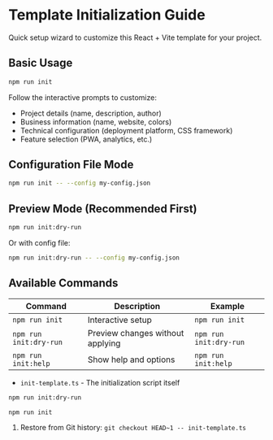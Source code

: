 # Template Initialization Guide

Quick setup wizard to customize this React + Vite template for your project.

## Basic Usage

```bash
npm run init
```

Follow the interactive prompts to customize:
- Project details (name, description, author)
- Business information (name, website, colors)
- Technical configuration (deployment platform, CSS framework)
- Feature selection (PWA, analytics, etc.)

## Configuration File Mode

```bash
npm run init -- --config my-config.json
```

## Preview Mode (Recommended First)

```bash
npm run init:dry-run
```

Or with config file:
```bash
npm run init:dry-run -- --config my-config.json
```

## Available Commands

| Command | Description | Example |
|---------|-------------|---------|
| `npm run init` | Interactive setup | `npm run init` |
| `npm run init:dry-run` | Preview changes without applying | `npm run init:dry-run` |
| `npm run init:help` | Show help and options | `npm run init:help` |

- `init-template.ts` - The initialization script itself

```bash
npm run init:dry-run
```

```bash
npm run init
```

1. Restore from Git history: `git checkout HEAD~1 -- init-template.ts` 